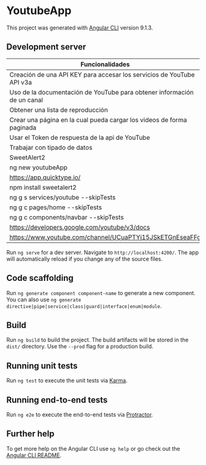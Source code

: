 # YoutubeApp

This project was generated with [Angular CLI](https://github.com/angular/angular-cli) version 9.1.3.

## Development server

| Funcionalidades |
| ------------- |
|Creación de una API KEY para accesar los servicios de YouTube API v3a|
|Uso de la documentación de YouTube para obtener información de un canal|
|Obtener una lista de reproducción|
|Crear una página en la cual pueda cargar los videos de forma paginada|
|Usar el Token de respuesta de la api de YouTube|
|Trabajar con tipado de datos|
|SweetAlert2|
|ng new youtubeApp|
|https://app.quicktype.io/|
|npm install sweetalert2|
|ng g s services/youtube --skipTests|
|ng g c pages/home --skipTests|
|ng g c components/navbar --skipTests|
|https://developers.google.com/youtube/v3/docs|
|https://www.youtube.com/channel/UCuaPTYj15JSkETGnEseaFFg|



Run `ng serve` for a dev server. Navigate to `http://localhost:4200/`. The app will automatically reload if you change any of the source files.

## Code scaffolding

Run `ng generate component component-name` to generate a new component. You can also use `ng generate directive|pipe|service|class|guard|interface|enum|module`.

## Build

Run `ng build` to build the project. The build artifacts will be stored in the `dist/` directory. Use the `--prod` flag for a production build.

## Running unit tests

Run `ng test` to execute the unit tests via [Karma](https://karma-runner.github.io).

## Running end-to-end tests

Run `ng e2e` to execute the end-to-end tests via [Protractor](http://www.protractortest.org/).

## Further help

To get more help on the Angular CLI use `ng help` or go check out the [Angular CLI README](https://github.com/angular/angular-cli/blob/master/README.md).
